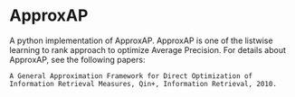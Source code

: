 # ApproxAP
A python implementation of ApproxAP. ApproxAP is one of the listwise learning to rank approach to optimize Average Precision.
For details about ApproxAP, see the following papers:
```
A General Approximation Framework for Direct Optimization of Information Retrieval Measures, Qin+, Information Retrieval, 2010.
```
